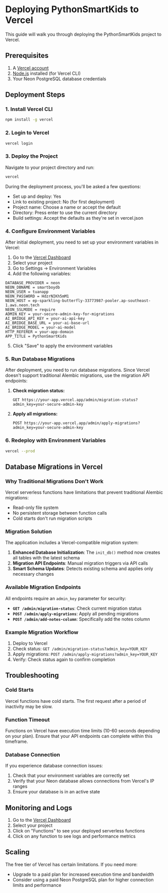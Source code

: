# Deploying PythonSmartKids to Vercel

This guide will walk you through deploying the PythonSmartKids project to Vercel.

## Prerequisites

1. A [Vercel account](https://vercel.com/signup)
2. [Node.js](https://nodejs.org/) installed (for Vercel CLI)
3. Your Neon PostgreSQL database credentials

## Deployment Steps

### 1. Install Vercel CLI

```bash
npm install -g vercel
```

### 2. Login to Vercel

```bash
vercel login
```

### 3. Deploy the Project

Navigate to your project directory and run:

```bash
vercel
```

During the deployment process, you'll be asked a few questions:
- Set up and deploy: Yes
- Link to existing project: No (for first deployment)
- Project name: Choose a name or accept the default
- Directory: Press enter to use the current directory
- Build settings: Accept the defaults as they're set in vercel.json

### 4. Configure Environment Variables

After initial deployment, you need to set up your environment variables in Vercel:

1. Go to the [Vercel Dashboard](https://vercel.com/dashboard)
2. Select your project
3. Go to Settings → Environment Variables
4. Add the following variables:

```
DATABASE_PROVIDER = neon
NEON_DBNAME = smartboydb
NEON_USER = tuanapp
NEON_PASSWORD = HdzrNIKh5mM1
NEON_HOST = ep-sparkling-butterfly-33773987-pooler.ap-southeast-1.aws.neon.tech
NEON_SSLMODE = require
ADMIN_KEY = your-secure-admin-key-for-migrations
AI_BRIDGE_API_KEY = your-ai-api-key
AI_BRIDGE_BASE_URL = your-ai-base-url
AI_BRIDGE_MODEL = your-ai-model
HTTP_REFERER = your-app-domain
APP_TITLE = PythonSmartKids
```

5. Click "Save" to apply the environment variables

### 5. Run Database Migrations

After deployment, you need to run database migrations. Since Vercel doesn't support traditional Alembic migrations, use the migration API endpoints:

1. **Check migration status:**
   ```
   GET https://your-app.vercel.app/admin/migration-status?admin_key=your-secure-admin-key
   ```

2. **Apply all migrations:**
   ```
   POST https://your-app.vercel.app/admin/apply-migrations?admin_key=your-secure-admin-key
   ```

### 6. Redeploy with Environment Variables

```bash
vercel --prod
```

## Database Migrations in Vercel

### Why Traditional Migrations Don't Work

Vercel serverless functions have limitations that prevent traditional Alembic migrations:
- Read-only file system
- No persistent storage between function calls
- Cold starts don't run migration scripts

### Migration Solution

The application includes a Vercel-compatible migration system:

1. **Enhanced Database Initialization**: The `init_db()` method now creates all tables with the latest schema
2. **Migration API Endpoints**: Manual migration triggers via API calls
3. **Smart Schema Updates**: Detects existing schema and applies only necessary changes

### Available Migration Endpoints

All endpoints require an `admin_key` parameter for security:

- **`GET /admin/migration-status`**: Check current migration status
- **`POST /admin/apply-migrations`**: Apply all pending migrations  
- **`POST /admin/add-notes-column`**: Specifically add the notes column

### Example Migration Workflow

1. Deploy to Vercel
2. Check status: `GET /admin/migration-status?admin_key=YOUR_KEY`
3. Apply migrations: `POST /admin/apply-migrations?admin_key=YOUR_KEY`
4. Verify: Check status again to confirm completion

## Troubleshooting

### Cold Starts

Vercel functions have cold starts. The first request after a period of inactivity may be slow.

### Function Timeout

Functions on Vercel have execution time limits (10-60 seconds depending on your plan). Ensure that your API endpoints can complete within this timeframe.

### Database Connection

If you experience database connection issues:
1. Check that your environment variables are correctly set
2. Verify that your Neon database allows connections from Vercel's IP ranges
3. Ensure your database is in an active state

## Monitoring and Logs

1. Go to the [Vercel Dashboard](https://vercel.com/dashboard)
2. Select your project
3. Click on "Functions" to see your deployed serverless functions
4. Click on any function to see logs and performance metrics

## Scaling

The free tier of Vercel has certain limitations. If you need more:
- Upgrade to a paid plan for increased execution time and bandwidth
- Consider using a paid Neon PostgreSQL plan for higher connection limits and performance
